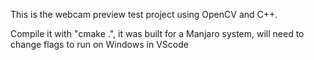 This is the webcam preview test project using OpenCV and C++.

Compile it with "cmake .", it was built for a Manjaro system, will need to change flags to run on Windows in VScode
